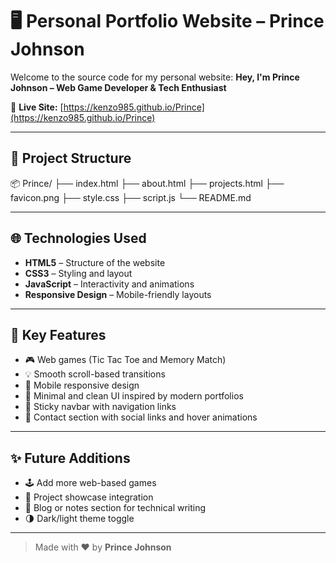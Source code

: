 # 🖥️ Personal Portfolio Website – Prince Johnson

Welcome to the source code for my personal website: **Hey, I'm Prince Johnson – Web Game Developer & Tech Enthusiast**

🔗 **Live Site:** [https://kenzo985.github.io/Prince](https://kenzo985.github.io/Prince)

---

## 📁 Project Structure

📦 Prince/
├── index.html
├── about.html
├── projects.html
├── favicon.png
├── style.css
├── script.js
└── README.md


---

## 🌐 Technologies Used

- **HTML5** – Structure of the website  
- **CSS3** – Styling and layout  
- **JavaScript** – Interactivity and animations  
- **Responsive Design** – Mobile-friendly layouts  

---

## 🎯 Key Features

- 🎮 Web games (Tic Tac Toe and Memory Match)  
- 💡 Smooth scroll-based transitions  
- 📱 Mobile responsive design  
- 🎨 Minimal and clean UI inspired by modern portfolios  
- 🧭 Sticky navbar with navigation links  
- 🔗 Contact section with social links and hover animations  

---

## ✨ Future Additions

- 🕹️ Add more web-based games  
- 📂 Project showcase integration  
- 📝 Blog or notes section for technical writing  
- 🌗 Dark/light theme toggle  

---

> Made with ❤️ by **Prince Johnson**
